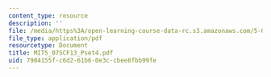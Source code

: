 ```yaml
---
content_type: resource
description: ''
file: /media/https%3A/open-learning-course-data-rc.s3.amazonaws.com/5-07sc-biological-chemistry-i-fall-2013/7984155fc6d261b60e3ccbee8fbb99fe_MIT5_07SCF13_Pset4.pdf
file_type: application/pdf
resourcetype: Document
title: MIT5_07SCF13_Pset4.pdf
uid: 7984155f-c6d2-61b6-0e3c-cbee8fbb99fe
---
```

